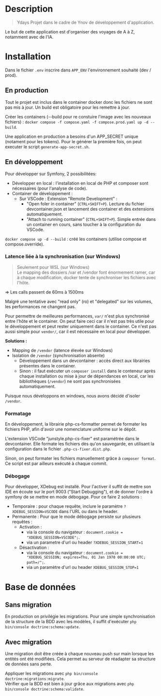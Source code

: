 # Description

> Ydays
> Projet dans le cadre de Ynov de développement d'application.

Le but de cette application est d'organiser des voyages de A à Z, notamment avec de l'IA.

# Installation

Dans le fichier `.env` inscrire dans `APP_ENV` l'environnement souhaité (dev / prod).

## En production

Tout le projet est inclus dans le container docker donc les fichiers ne sont pas mis à jour. Un build est obligatoire pour les remettre à jour.

Créer les containers (--build pour re constuire l'image avec les nouveaux fichiers) : `docker compose -f compose.yaml -f compose.prod.yaml up -d --build`.

Une application en production a besoins d'un APP_SECRET unique (notament pour les tokens). Pour le générer la première fois, on peut executer le script `generate-app-secret.sh`.

## En développement

Pour développer sur Symfony, 2 possibilitées:

-   Développer en local : l'installation en local de PHP et composer sont nécessaires (pour l'analyse de code).
-   Container de développement :
    -   Sur VSCode : Extension "Remote Development" :
        -   "Open foler in container" (`CTRL+SHIFT+P`). Lecture du fichier devcontainer.json et lancement des container et des extensions automatiquement.
        -   "Attach to running container" (`CTRL+SHIFT+P`). Simple entrée dans un container en cours, sans toucher à la configuration du VSCode.

`docker compose up -d --build` : créé les containers (utilise compose et compose.override).

### Latence liée à la synchronisation (sur Windows)

> Seulement pour WSL (sur Windows)  
> Le mapping des dossiers /var et /vendor font énormement ramer, car à chaque modification, docker tente de synchroniser les fichiers avec l'hôte.

=> Les calls passent de 60ms à 1500ms

Malgré une tentative avec "read only" (ro) et "delegated" sur les volumes, les performances ne changent pas.

Pour permettre de meilleures performances, `var/` n'est plus synchronisé entre l'hôte et le container. On peut faire ceci car il n'est pas très utile pour le développement et peut rester uniquement dans le container. Ce n'est pas aussi simple pour `vendor/`, car il est nécessaire en local pour développer.

**Solutions :**

-   Mapping de `/vendor` (latence élevée sur Windows)
-   Isolation de `/vendor` (synchronisation absente)
    -   Développement dans un devcontainer : accès direct aux librairies présentes dans le container.
    -   Sinon : il faut exécuter un `composer install` dans le conteneur après chaque installation ou mise à jour de dépendances en local, car les bibliothèques (`/vendor`) ne sont pas synchronisées automatiquement.

Puisque nous développons en windows, nous avons décidé d'isoler `/vendor`.

### Formatage

En développement, la librairie php-cs-formatter permet de formater les fichiers PHP, afin d'avoir une nomenclature uniforme sur le dépôt.

L'extension VSCode "junstyle.php-cs-fixer" est paramétrée dans le devcontainer. Elle formate les fichiers dès qu'on sauvegarde, en utilisant la configuration dans le fichier `.php-cs-fixer.dist.php`.

Sinon, on peut formater les fichiers manuellement grâce à `composer format`. Ce script est par ailleurs exécuté à chaque commit.

### Débogage

Pour développer, XDebug est installé. Pour l'activer il suffit de mettre son IDE en écoute sur le port 9003 ("Start Debugging"), et de donner l'ordre à symfony de se mettre en mode débogage. Pour ce faire 2 solutions :

-   Temporaire : pour chaque requête, inclure le paramètre `?XDEBUG_SESSION=VSCODE` dans l'URL ou dans le header.
-   Permanente : Pour que le mode débogage persiste sur plusieurs requêtes :
    -   Activation :
        -   via la console du navigateur : `document.cookie = "XDEBUG_SESSION=VSCODE";`.
        -   via un parametre d'url ou header `?XDEBUG_SESSION_START=1`
    -   Désactivation :
        -   via la console du navigateur : `document.cookie = "XDEBUG_SESSION; expires=Thu, 01 Jan 1970 00:00:00 UTC; path=/";`.
        -   via un paramètre d'url ou header `XDEBUG_SESSION_STOP=1`

# Base de données

## Sans migration

En production on privilégie les migrations. Pour une simple synchronisation de la structure de la BDD avec les modèles, il suffit d'exécuter `php bin/console doctrine:schema:update`.

## Avec migration

Une migration doit être créée à chaque nouveau push sur main lorsque les entités ont été modifiées. Cela permet au serveur de réadapter sa structure de données sans perte.

Appliquer les migrations avec `php bin/console doctrine:migrations:migrate`.  
Vérifier que la BDD est bien à jour grâce aux migrations avec `php bin/console doctrine:schema:validate`.

